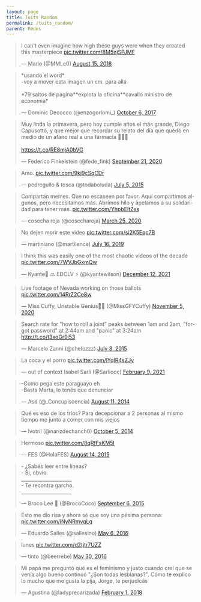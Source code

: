 ```yaml
---
layout: page
title: Tuits Random
permalink: /tuits_random/
parent: Redes
---
```


<blockquote class="twitter-tweet"><p lang="en" dir="ltr">I can&#39;t even imagine how high these guys were when they created this masterpiece <a href="https://t.co/8M5njSPJMF">pic.twitter.com/8M5njSPJMF</a></p>&mdash; Mario (@MMLe0) <a href="https://twitter.com/MMLe0/status/1029790015910563840?ref_src=twsrc%5Etfw">August 15, 2018</a></blockquote> <script async src="https://platform.twitter.com/widgets.js" charset="utf-8"></script>

<blockquote class="twitter-tweet"><p lang="es" dir="ltr">*usando el word*<br>-voy a mover esta imagen un cm. para allá<br><br>*79 saltos de página**explota la oficina**cavallo ministro de economia*</p>&mdash; Dominic Decocco (@enzogorlomi_) <a href="https://twitter.com/enzogorlomi_/status/916397167094280192?ref_src=twsrc%5Etfw">October 6, 2017</a></blockquote> <script async src="https://platform.twitter.com/widgets.js" charset="utf-8"></script>

<blockquote class="twitter-tweet"><p lang="es" dir="ltr">Muy linda la primavera, pero hoy cumple años el más grande, Diego Capusotto, y que mejor que recordar su relato del día que quedó en medio de un afano real a una farmacia 🤣🤣🤣<br><br> <a href="https://t.co/RE8mjA0bVG">https://t.co/RE8mjA0bVG</a></p>&mdash; Federico Finkelstein (@fede_fink) <a href="https://twitter.com/fede_fink/status/1308004855622053889?ref_src=twsrc%5Etfw">September 21, 2020</a></blockquote> <script async src="https://platform.twitter.com/widgets.js" charset="utf-8"></script>

<blockquote class="twitter-tweet"><p lang="und" dir="ltr">Amo. <a href="http://t.co/9kj9cSqCDr">pic.twitter.com/9kj9cSqCDr</a></p>&mdash; pedregullo &amp; tosca (@todaboluda) <a href="https://twitter.com/todaboluda/status/617774716925906944?ref_src=twsrc%5Etfw">July 5, 2015</a></blockquote> <script async src="https://platform.twitter.com/widgets.js" charset="utf-8"></script>

<blockquote class="twitter-tweet"><p lang="es" dir="ltr">Compartan memes. Que no escaseen por favor. Aquí compartimos algunos, pero necesitamos más. Abrimos hilo y apelamos a su solidaridad para tener más. <a href="https://t.co/YhpbEltZxs">pic.twitter.com/YhpbEltZxs</a></p>&mdash; cosecha roja (@cosecharoja) <a href="https://twitter.com/cosecharoja/status/1242810448401006594?ref_src=twsrc%5Etfw">March 25, 2020</a></blockquote> <script async src="https://platform.twitter.com/widgets.js" charset="utf-8"></script>

<blockquote class="twitter-tweet"><p lang="es" dir="ltr">No dejen morir este video <a href="https://t.co/si2K5Eqc7B">pic.twitter.com/si2K5Eqc7B</a></p>&mdash; martiniano (@martilence) <a href="https://twitter.com/martilence/status/1150978185707839488?ref_src=twsrc%5Etfw">July 16, 2019</a></blockquote> <script async src="https://platform.twitter.com/widgets.js" charset="utf-8"></script>

<blockquote class="twitter-tweet"><p lang="en" dir="ltr">I think this was easily one of the most chaotic videos of the decade <a href="https://t.co/7WVJbGxmQw">pic.twitter.com/7WVJbGxmQw</a></p>&mdash; Kyante🦍 🔜 EDCLV ⚡️ (@kyantewilson) <a href="https://twitter.com/kyantewilson/status/1470119380499394562?ref_src=twsrc%5Etfw">December 12, 2021</a></blockquote> <script async src="https://platform.twitter.com/widgets.js" charset="utf-8"></script>

<blockquote class="twitter-tweet"><p lang="en" dir="ltr">Live footage of Nevada working on those ballots <a href="https://t.co/14RrZ2Ce8w">pic.twitter.com/14RrZ2Ce8w</a></p>&mdash; Miss Cuffy, Unstable Genius🥃🔥 (@MissGFYCuffy) <a href="https://twitter.com/MissGFYCuffy/status/1324199497388482560?ref_src=twsrc%5Etfw">November 5, 2020</a></blockquote> <script async src="https://platform.twitter.com/widgets.js" charset="utf-8"></script>

<blockquote class="twitter-tweet"><p lang="en" dir="ltr">Search rate for &quot;how to roll a joint&quot; peaks between 1am and 2am, &quot;forgot password&quot; at 2:44am and &quot;panic&quot; at 3:24am <a href="http://t.co/t3xoGr9i53">http://t.co/t3xoGr9i53</a></p>&mdash; Marcelo Zanni (@chelozzz) <a href="https://twitter.com/chelozzz/status/618763551008796672?ref_src=twsrc%5Etfw">July 8, 2015</a></blockquote> <script async src="https://platform.twitter.com/widgets.js" charset="utf-8"></script>

<blockquote class="twitter-tweet"><p lang="es" dir="ltr">La coca y el porro <a href="https://t.co/lYqIR4sZJy">pic.twitter.com/lYqIR4sZJy</a></p>&mdash; out of context Isabel Sarli (@Sarliooc) <a href="https://twitter.com/Sarliooc/status/1359044057767571465?ref_src=twsrc%5Etfw">February 9, 2021</a></blockquote> <script async src="https://platform.twitter.com/widgets.js" charset="utf-8"></script>

<blockquote class="twitter-tweet"><p lang="es" dir="ltr">-Como pega este paraguayo eh<br>-Basta Marta, lo tenés que denunciar</p>&mdash; Asd (@_Concupiscencia) <a href="https://twitter.com/_Concupiscencia/status/498635469677428736?ref_src=twsrc%5Etfw">August 11, 2014</a></blockquote> <script async src="https://platform.twitter.com/widgets.js" charset="utf-8"></script>

<blockquote class="twitter-tweet"><p lang="es" dir="ltr">Qué es eso de los tríos? Para decepcionar a 2 personas al mismo tiempo me junto a comer con mis viejos</p>&mdash; Ivotril (@narizdechanch0) <a href="https://twitter.com/narizdechanch0/status/518624848780988416?ref_src=twsrc%5Etfw">October 5, 2014</a></blockquote> <script async src="https://platform.twitter.com/widgets.js" charset="utf-8"></script>

<blockquote class="twitter-tweet"><p lang="es" dir="ltr">Hermoso <a href="http://t.co/8qRfFsKM5I">pic.twitter.com/8qRfFsKM5I</a></p>&mdash; FES (@HolaFES) <a href="https://twitter.com/HolaFES/status/631991574407331840?ref_src=twsrc%5Etfw">August 14, 2015</a></blockquote> <script async src="https://platform.twitter.com/widgets.js" charset="utf-8"></script>

<blockquote class="twitter-tweet"><p lang="es" dir="ltr">- ¿Sabés leer entre líneas?<br>- Si, obvio.<br>_____________________<br>- Te recontra garcho.<br>_____________________</p>&mdash; Broco Lee 🥦 (@BrocoCoco) <a href="https://twitter.com/BrocoCoco/status/640349597219594240?ref_src=twsrc%5Etfw">September 6, 2015</a></blockquote> <script async src="https://platform.twitter.com/widgets.js" charset="utf-8"></script>

<blockquote class="twitter-tweet"><p lang="es" dir="ltr">Esto me dio risa y ahora sé que soy una pésima persona: <a href="https://t.co/INyNRmvqLq">pic.twitter.com/INyNRmvqLq</a></p>&mdash; Eduardo Salles (@sallesino) <a href="https://twitter.com/sallesino/status/728457945256595457?ref_src=twsrc%5Etfw">May 6, 2016</a></blockquote> <script async src="https://platform.twitter.com/widgets.js" charset="utf-8"></script>

<blockquote class="twitter-tweet"><p lang="en" dir="ltr">lunes <a href="https://t.co/d2tjtr7UZZ">pic.twitter.com/d2tjtr7UZZ</a></p>&mdash; tinto (@beerrebe) <a href="https://twitter.com/beerrebe/status/737132092803407872?ref_src=twsrc%5Etfw">May 30, 2016</a></blockquote> <script async src="https://platform.twitter.com/widgets.js" charset="utf-8"></script>

<blockquote class="twitter-tweet"><p lang="es" dir="ltr">Mi papá me preguntó qué es el feminismo y justo cuando creí que se venía algo bueno continuó &quot;¿Son todas lesbianas?&quot;. Cómo te explico lo mucho que me gusta la pija, Jorge, te perjudicás</p>&mdash; Agustina (@ladyprecarizada) <a href="https://twitter.com/ladyprecarizada/status/959066866386915330?ref_src=twsrc%5Etfw">February 1, 2018</a></blockquote> <script async src="https://platform.twitter.com/widgets.js" charset="utf-8"></script>